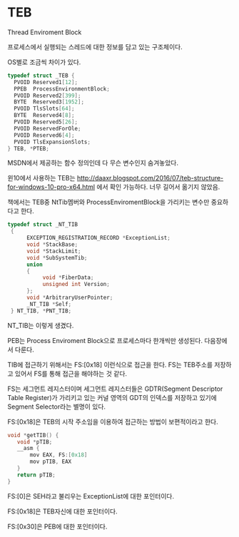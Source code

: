 # TEB

Thread Enviroment Block

프로세스에서 실행되는 스레드에 대한 정보를 담고 있는 구조체이다.

OS별로 조금씩 차이가 있다.

```C++
typedef struct _TEB {
  PVOID Reserved1[12];
  PPEB  ProcessEnvironmentBlock;
  PVOID Reserved2[399];
  BYTE  Reserved3[1952];
  PVOID TlsSlots[64];
  BYTE  Reserved4[8];
  PVOID Reserved5[26];
  PVOID ReservedForOle;
  PVOID Reserved6[4];
  PVOID TlsExpansionSlots;
} TEB, *PTEB;
```

MSDN에서 제공하는 함수 정의인데 다 무슨 변수인지 숨겨놓았다.

윈10에서 사용하는 TEB는 http://daaxr.blogspot.com/2016/07/teb-structure-for-windows-10-pro-x64.html 에서 확인 가능하다. 너무 길어서 옮기지 않았음.

책에서는 TEB중 NtTib멤버와 ProcessEnviromentBlock을 가리키는 변수만 중요하다고 한다.

```C++
typedef struct _NT_TIB  
 {  
      EXCEPTION_REGISTRATION_RECORD *ExceptionList;  
      void *StackBase;  
      void *StackLimit;  
      void *SubSystemTib;  
      union  
      {  
           void *FiberData;  
           unsigned int Version;  
      };  
      void *ArbitraryUserPointer;  
      _NT_TIB *Self;  
 } NT_TIB, *PNT_TIB;  
 ```

 NT_TIB는 이렇게 생겼다.

 PEB는 Process Enviroment Block으로 프로세스마다 한개씩만 생성된다. 다음장에서 다룬다.

 TIB에 접근하기 위해서는 FS:[0x18] 이런식으로 접근을 한다. FS는 TEB주소를 저장하고 있어서 FS를 통해 접근을 해야하는 것 같다.

 FS는 세그먼트 레지스터이며 세그먼트 레지스터들은 GDTR(Segment Descriptor Table Register)가 가리키고 있는 커널 영역의 GDT의 인덱스를 저장하고 있기에 Segment Selector라는 별명이 있다.

 FS:[0x18]은 TEB의 시작 주소임을 이용하여 접근하는 방법이 보편적이라고 한다.

 ```C
 void *getTIB() {
    void *pTIB;
    __asm {
        mov EAX, FS:[0x18]
        mov pTIB, EAX
    }
    return pTIB;
}
```

FS:[0]은 SEH라고 불리우는 ExceptionList에 대한 포인터이다.

FS:[0x18]은 TEB자신에 대한 포인터이다.

FS:[0x30]은 PEB에 대한 포인터이다.